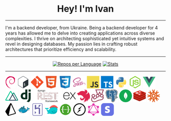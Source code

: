 <h1 align="center">Hey! I'm Ivan </h1>

---

<div align="left">
<p> I'm a backend developer, from Ukraine. 
Being a backend developer for 4 years has allowed me to delve into creating applications across diverse complexities. 
I thrive on architecting sophisticated yet intuitive systems and revel in designing databases. 
My passion lies in crafting robust architectures that prioritize efficiency and scalability.
</p>
</div>

---

<div align="center">

[![Repos per Language](http://github-profile-summary-cards.vercel.app/api/cards/repos-per-language?username=mebius01&theme=default)](http://github.com/mebius01) [![Stats](http://github-profile-summary-cards.vercel.app/api/cards/stats?username=mebius01&theme=default)](http://github.com/mebius01)

</div>

---

<div align="left">
  <img src="https://raw.githubusercontent.com/mebius01/mebius01/main/img/debian.png" height="40" alt="debian" />
  <img src="https://raw.githubusercontent.com/mebius01/mebius01/main/img/bash.svg" height="40" alt="bash"/> 
  <img src="https://raw.githubusercontent.com/mebius01/mebius01/main/img/git.svg" height="40" alt="git" />
  <img src="https://raw.githubusercontent.com/mebius01/mebius01/main/img/html.svg" height="40" alt="html" /> 
  <img src="https://raw.githubusercontent.com/mebius01/mebius01/main/img/css.svg" height="40" alt="css" /> 
  <img src="https://raw.githubusercontent.com/mebius01/mebius01/main/img/sass.svg" height="40" alt="sass" /> 
  <img src="https://raw.githubusercontent.com/mebius01/mebius01/main/img/js.svg" height="40" alt="js" /> 
  <img src="https://raw.githubusercontent.com/mebius01/mebius01/main/img/ts.svg" height="40" alt="ts" /> 
  <img src="https://raw.githubusercontent.com/mebius01/mebius01/main/img/python.svg" height="40" alt="python" /> 
  <img src="https://raw.githubusercontent.com/mebius01/mebius01/main/img/node.svg" height="40" alt="nodejs" /> 
  <img src="https://raw.githubusercontent.com/mebius01/mebius01/main/img/vue.svg" height="40" alt="vuejs" /> 
  <img src="https://raw.githubusercontent.com/mebius01/mebius01/main/img/nuxt.svg" height="40" alt="nuxtjs" /> 
  <img src="https://raw.githubusercontent.com/mebius01/mebius01/main/img/django.svg" height="40" alt="django" /> 
  <img src="https://raw.githubusercontent.com/mebius01/mebius01/main/img/drf.png" height="40" alt="django rest framework"/>
  <img src="https://raw.githubusercontent.com/mebius01/mebius01/main/img/express.svg" height="40" alt="express" /> 
  <img src="https://raw.githubusercontent.com/mebius01/mebius01/main/img/nest.svg" height="40" alt="nestjs" /> 
  <img src="https://raw.githubusercontent.com/mebius01/mebius01/main/img/jest.svg" height="40" alt="jest" /> 
  <img src="https://raw.githubusercontent.com/mebius01/mebius01/main/img/pg.svg" height="40" alt="postgres" /> 
  <img src="https://raw.githubusercontent.com/mebius01/mebius01/main/img/mongodb.svg" height="40" alt="mongodb" />
  <img src="https://raw.githubusercontent.com/mebius01/mebius01/main/img/redis.svg" height="40" alt="redis" /> 
  <img src="https://raw.githubusercontent.com/mebius01/mebius01/main/img/knex.png" height="40" alt="knex" /> 
  <img src="https://raw.githubusercontent.com/mebius01/mebius01/main/img/prisma.png" height="40" alt="prisma" />
  <img src="https://raw.githubusercontent.com/mebius01/mebius01/main/img/docker.svg" height="40" alt="docker" /> 
  <img src="https://raw.githubusercontent.com/mebius01/mebius01/main/img/heroku.svg" height="40" alt="heroku" /> 
  <img src="https://raw.githubusercontent.com/mebius01/mebius01/main/img/dokku.png" height="40" alt="dokku" />
  <img src="https://raw.githubusercontent.com/mebius01/mebius01/main/img/swagger.png" height="40" alt="swagger" />
  <img src="https://raw.githubusercontent.com/mebius01/mebius01/main/img/socketio.png" height="40" alt="websocket" />
  <img src="https://raw.githubusercontent.com/mebius01/mebius01/main/img/graphql.png" height="40" alt="graphql" />
  <img src="https://raw.githubusercontent.com/mebius01/mebius01/main/img/stripe.webp" height="40" alt="stripe" />
</div>

